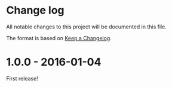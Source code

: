 # Change log

All notable changes to this project will be documented in this file.

The format is based on [Keep a Changelog](http://keepachangelog.com/).


1.0.0 - 2016-01-04
==================

First release!
